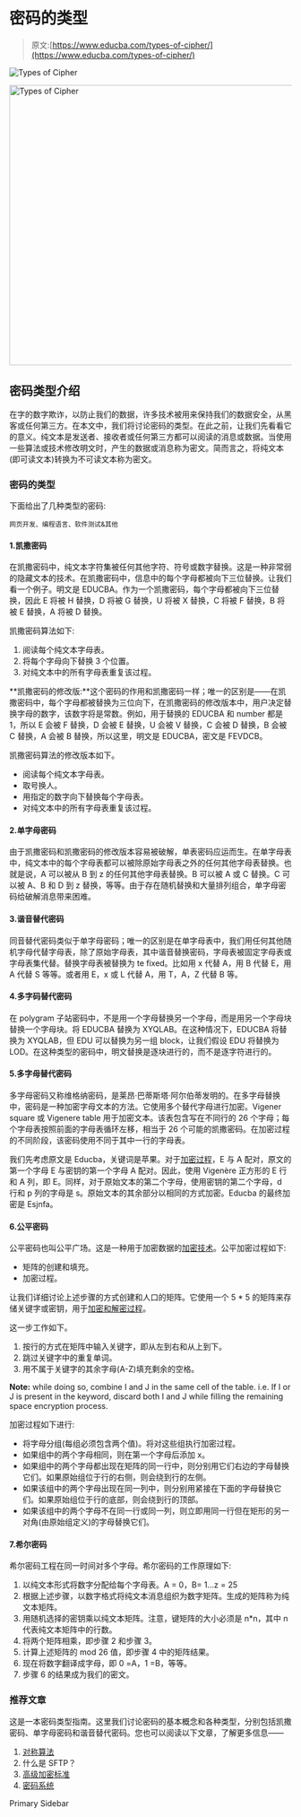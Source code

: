 # 密码的类型

> 原文:[https://www.educba.com/types-of-cipher/](https://www.educba.com/types-of-cipher/)

![Types of Cipher](../Images/10d64c178f81b5654c862af85e5217c2.png)

<noscript><img class="alignnone size-full wp-image-234860" src="../Images/10d64c178f81b5654c862af85e5217c2.png" alt="Types of Cipher" width="900" height="500" data-original-src="https://cdn.educba.com/academy/wp-content/uploads/2019/10/Types-of-Cipher.png"/></noscript>

## 密码类型介绍

在字的数字欺诈，以防止我们的数据，许多技术被用来保持我们的数据安全，从黑客或任何第三方。在本文中，我们将讨论密码的类型。在此之前，让我们先看看它的意义。纯文本是发送者、接收者或任何第三方都可以阅读的消息或数据。当使用一些算法或技术修改明文时，产生的数据或消息称为密文。简而言之，将纯文本(即可读文本)转换为不可读文本称为密文。

### 密码的类型

下面给出了几种类型的密码:

<small>网页开发、编程语言、软件测试&其他</small>

#### 1.凯撒密码

在凯撒密码中，纯文本字符集被任何其他字符、符号或数字替换。这是一种非常弱的隐藏文本的技术。在凯撒密码中，信息中的每个字母都被向下三位替换。让我们看一个例子。明文是 EDUCBA。作为一个凯撒密码，每个字母都被向下三位替换，因此 E 将被 H 替换，D 将被 G 替换，U 将被 X 替换，C 将被 F 替换，B 将被 E 替换，A 将被 D 替换。

凯撒密码算法如下:

1.  阅读每个纯文本字母表。
2.  将每个字母向下替换 3 个位置。
3.  对纯文本中的所有字母表重复该过程。

**凯撒密码的修改版:**这个密码的作用和凯撒密码一样；唯一的区别是——在凯撒密码中，每个字母都被替换为三位向下，在凯撒密码的修改版本中，用户决定替换字母的数字，该数字将是常数。例如，用于替换的 EDUCBA 和 number 都是 1，所以 E 会被 F 替换，D 会被 E 替换，U 会被 V 替换，C 会被 D 替换，B 会被 C 替换，A 会被 B 替换，所以这里，明文是 EDUCBA，密文是 FEVDCB。

凯撒密码算法的修改版本如下。

*   阅读每个纯文本字母表。
*   取号换人。
*   用指定的数字向下替换每个字母表。
*   对纯文本中的所有字母表重复该过程。

#### 2.单字母密码

由于凯撒密码和凯撒密码的修改版本容易被破解，单表密码应运而生。在单字母表中，纯文本中的每个字母表都可以被除原始字母表之外的任何其他字母表替换。也就是说，A 可以被从 B 到 z 的任何其他字母表替换。B 可以被 A 或 C 替换。C 可以被 A、B 和 D 到 z 替换，等等。由于存在随机替换和大量排列组合，单字母密码给破解消息带来困难。

#### 3.谐音替代密码

同音替代密码类似于单字母密码；唯一的区别是在单字母表中，我们用任何其他随机字母代替字母表，除了原始字母表，其中谐音替换密码，字母表被固定字母表或字母表集代替。替换字母表被替换为 te fixed。比如用 x 代替 A，用 B 代替 E，用 A 代替 S 等等。或者用 E，x 或 L 代替 A，用 T，A，Z 代替 B 等。

#### 4.多字码替代密码

在 polygram 子站密码中，不是用一个字母替换另一个字母，而是用另一个字母块替换一个字母块。将 EDUCBA 替换为 XYQLAB。在这种情况下，EDUCBA 将替换为 XYQLAB，但 EDU 可以替换为另一组 block，让我们假设 EDU 将替换为 LOD。在这种类型的密码中，明文替换是逐块进行的，而不是逐字符进行的。

#### 5.多字母替代密码

多字母密码又称维格纳密码，是莱昂·巴蒂斯塔·阿尔伯蒂发明的。在多字母替换中，密码是一种加密字母文本的方法。它使用多个替代字母进行加密。Vigener square 或 Vigenere table 用于加密文本。该表包含写在不同行的 26 个字母；每个字母表按照前面的字母表循环左移，相当于 26 个可能的凯撒密码。在加密过程的不同阶段，该密码使用不同于其中一行的字母表。

我们先考虑原文是 Educba，关键词是苹果。对于[加密过程](https://www.educba.com/encryption-process/)，E 与 A 配对，原文的第一个字母 E 与密钥的第一个字母 A 配对。因此，使用 Vigenère 正方形的 E 行和 A 列，即 E。同样，对于原始文本的第二个字母，使用密钥的第二个字母，d 行和 p 列的字母是 s。原始文本的其余部分以相同的方式加密。Educba 的最终加密是 Esjnfa。

#### 6.公平密码

公平密码也叫公平广场。这是一种用于加密数据的[加密技术](https://www.educba.com/cryptography-techniques/)。公平加密过程如下:

*   矩阵的创建和填充。
*   加密过程。

让我们详细讨论上述步骤的方式创建和人口的矩阵。它使用一个 5 * 5 的矩阵来存储关键字或密钥，用于[加密和解密过程](https://www.educba.com/encryption-vs-decryption/)。

这一步工作如下。

1.  按行的方式在矩阵中输入关键字，即从左到右和从上到下。
2.  跳过关键字中的重复单词。
3.  用不属于关键字的其余字母(A-Z)填充剩余的空格。

**Note:** while doing so, combine I and J in the same cell of the table. i.e. If I or J is present in the keyword, discard both I and J while filling the remaining space encryption process.

加密过程如下进行:

*   将字母分组(每组必须包含两个值)。将对这些组执行加密过程。
*   如果组中的两个字母相同，则在第一个字母后添加 x。
*   如果组中的两个字母都出现在矩阵的同一行中，则分别用它们右边的字母替换它们。如果原始组位于行的右侧，则会绕到行的左侧。
*   如果该组中的两个字母出现在同一列中，则分别用紧接在下面的字母替换它们。如果原始组位于行的底部，则会绕到行的顶部。
*   如果该组中的两个字母不在同一行或同一列，则立即用同一行但在矩形的另一对角(由原始组定义)的字母替换它们。

#### 7.希尔密码

希尔密码工程在同一时间对多个字母。希尔密码的工作原理如下:

1.  以纯文本形式将数字分配给每个字母表。A = 0，B= 1…z = 25
2.  根据上述步骤，以数字格式将纯文本消息组织为数字矩阵。生成的矩阵称为纯文本矩阵。
3.  用随机选择的密钥乘以纯文本矩阵。注意，键矩阵的大小必须是 n*n，其中 n 代表纯文本矩阵中的行数。
4.  将两个矩阵相乘，即步骤 2 和步骤 3。
5.  计算上述矩阵的 mod 26 值，即步骤 4 中的矩阵结果。
6.  现在将数字翻译成字母，即 0 =A，1 =B，等等。
7.  步骤 6 的结果成为我们的密文。

### 推荐文章

这是一本密码类型指南。这里我们讨论密码的基本概念和各种类型，分别包括凯撒密码、单字母密码和谐音替代密码。您也可以阅读以下文章，了解更多信息——

1.  [对称算法](https://www.educba.com/symmetric-algorithms/)
2.  什么是 SFTP？
3.  [高级加密标准](https://www.educba.com/advanced-encryption-standard/)
4.  [密码系统](https://www.educba.com/cryptosystems/)

<footer class="entry-footer">

<aside class="sidebar sidebar-primary widget-area" role="complementary" aria-label="Primary Sidebar">Primary Sidebar</aside>

</footer>